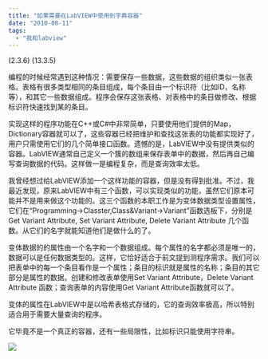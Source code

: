 ```yaml
---
title: "如果需要在LabVIEW中使用到字典容器"
date: "2010-08-11"
tags: 
  - "我和labview"
---
```


(2.3.6) (13.3.5)  

编程的时候经常遇到这种情况：需要保存一些数据，这些数据的组织类似一张表格。表格有很多类型相同的条目组成，每个条目由一个标识符（比如ID，名称等），和其它一些数据组成。程序会保存这张表格、对表格中的条目做修改、根据标识符快速找到某的条目。

实现这样的程序功能在C++或C#中非常简单，只要使用他们提供的Map，Dictionary容器就可以了，这些容器已经把维护和查找这张表的功能都实现好了，用户只需使用它们的几个简单接口函数。遗憾的是，LabVIEW中没有提供类似的容器。LabVIEW通常自己定义一个簇的数组来保存表单中的数据，然后再自己编写查询数据的代码。这样做一是编程复杂，而是查询效率太低。

我曾经想过给LabVIEW添加一个这样功能的容器，但是没有得到批准。不过，我最近发现，原来LabVIEW中有三个函数，可以实现类似的功能，虽然它们原本可能并不是用来做这个功能的。这三个函数的本职工作是为变体数据类型设置属性，它们在“Programming->Classter,Class&Variant->Variant”函数选板下，分别是Get Variant Attribute, Set Variant Attribute, Delete Variant Attribute 几个函数。从它们的名字就能知道他们是做什么的了。

变体数据的的属性由一个名字和一个数据组成。每个属性的名字都必须是唯一的，数据可以是任何数据类型的。这样，它恰好适合于前文提到测程序需求。我们可以把表单中的每一个条目看作是一个属性；条目的标识就是属性的名称；条目的其它部分是属性的数据。创建和修改表单使用Set Variant Attribute，Delete Variant Attribute 函数；查询表单的内容使用Get Variant Attribute函数就可以了。

变体的属性在LabVIEW中是以哈希表格式存储的，它的查询效率极高，所以特别适合用于需要大量查询的程序。

它毕竟不是一个真正的容器，还有一些局限性，比如标识只能使用字符串。

![](http://ruanqizhen.wordpress.com/wp-content/uploads/2010/08/6a1147c23429b96c55775b4c9d64e704.png?w=300)
